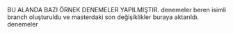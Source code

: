 BU ALANDA BAZI ÖRNEK DENEMELER YAPILMIŞTIR.
denemeler
beren isimli branch oluşturuldu ve masterdaki son değişiklikler buraya aktarıldı.
denemeler
